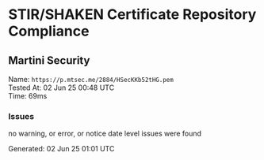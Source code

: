 # STIR/SHAKEN Certificate Repository Compliance

## Martini Security

Name: `https://p.mtsec.me/2884/HSecKKb52tHG.pem`\
Tested At: 02 Jun 25 00:48 UTC\
Time: 69ms

### Issues

no warning, or error, or notice date level issues were found

Generated: 02 Jun 25 01:01 UTC